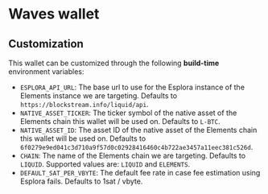 # Waves wallet

## Customization

This wallet can be customized through the following **build-time** environment variables:

- `ESPLORA_API_URL`: The base url to use for the Esplora instance of the Elements instance we are targeting.
  Defaults to `https://blockstream.info/liquid/api`.
- `NATIVE_ASSET_TICKER`: The ticker symbol of the native asset of the Elements chain this wallet will be used on.
  Defaults to `L-BTC`.
- `NATIVE_ASSET_ID`: The asset ID of the native asset of the Elements chain this wallet will be used on.
  Defaults to `6f0279e9ed041c3d710a9f57d0c02928416460c4b722ae3457a11eec381c526d`.
- `CHAIN`: The name of the Elements chain we are targeting.
  Defaults to `LIQUID`.
  Supported values are: `LIQUID` and `ELEMENTS`.
- `DEFAULT_SAT_PER_VBYTE`: The default fee rate in case fee estimation using Esplora fails.
  Defaults to 1sat / vbyte.
